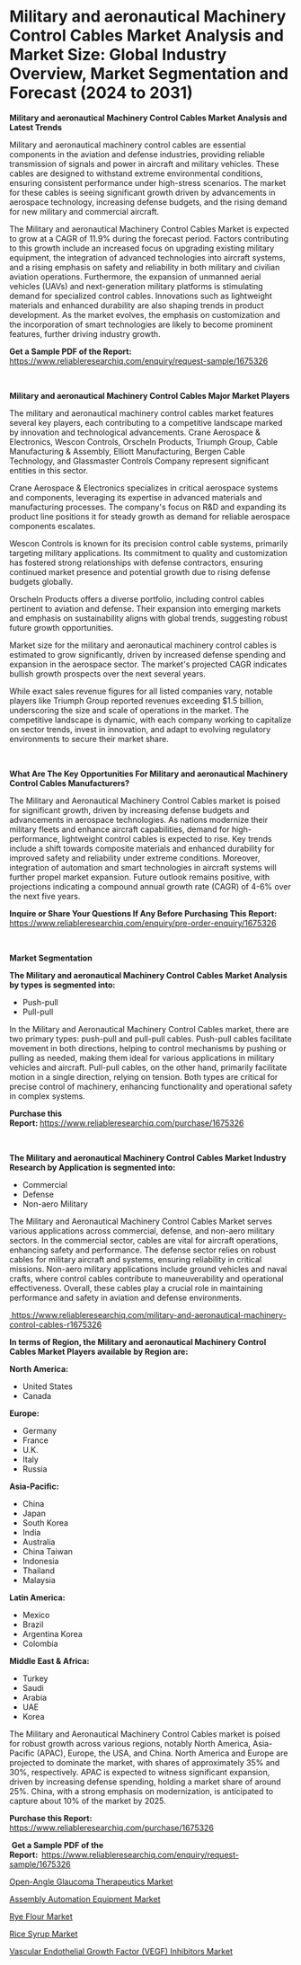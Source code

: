 <p><h1>Military and aeronautical Machinery Control Cables Market Analysis and Market Size: Global Industry Overview, Market Segmentation and Forecast (2024 to 2031)</h1></p><p><strong>Military and aeronautical Machinery Control Cables Market Analysis and Latest Trends</strong></p>
<p><p>Military and aeronautical machinery control cables are essential components in the aviation and defense industries, providing reliable transmission of signals and power in aircraft and military vehicles. These cables are designed to withstand extreme environmental conditions, ensuring consistent performance under high-stress scenarios. The market for these cables is seeing significant growth driven by advancements in aerospace technology, increasing defense budgets, and the rising demand for new military and commercial aircraft.</p><p>The Military and aeronautical Machinery Control Cables Market is expected to grow at a CAGR of 11.9% during the forecast period. Factors contributing to this growth include an increased focus on upgrading existing military equipment, the integration of advanced technologies into aircraft systems, and a rising emphasis on safety and reliability in both military and civilian aviation operations. Furthermore, the expansion of unmanned aerial vehicles (UAVs) and next-generation military platforms is stimulating demand for specialized control cables. Innovations such as lightweight materials and enhanced durability are also shaping trends in product development. As the market evolves, the emphasis on customization and the incorporation of smart technologies are likely to become prominent features, further driving industry growth.</p></p>
<p><strong>Get a Sample PDF of the Report:&nbsp;</strong> <a href="https://www.reliableresearchiq.com/enquiry/request-sample/1675326?utm_campaign=103&utm_medium=2&utm_source=Github&utm_content=ia&utm_term=10102024&utm_id=military-and-aeronautical-machinery-control-cables">https://www.reliableresearchiq.com/enquiry/request-sample/1675326</a></p>
<p>&nbsp;</p>
<p><strong>Military and aeronautical Machinery Control Cables Major Market Players</strong></p>
<p><p>The military and aeronautical machinery control cables market features several key players, each contributing to a competitive landscape marked by innovation and technological advancements. Crane Aerospace & Electronics, Wescon Controls, Orscheln Products, Triumph Group, Cable Manufacturing & Assembly, Elliott Manufacturing, Bergen Cable Technology, and Glassmaster Controls Company represent significant entities in this sector.</p><p>Crane Aerospace & Electronics specializes in critical aerospace systems and components, leveraging its expertise in advanced materials and manufacturing processes. The company's focus on R&D and expanding its product line positions it for steady growth as demand for reliable aerospace components escalates.</p><p>Wescon Controls is known for its precision control cable systems, primarily targeting military applications. Its commitment to quality and customization has fostered strong relationships with defense contractors, ensuring continued market presence and potential growth due to rising defense budgets globally.</p><p>Orscheln Products offers a diverse portfolio, including control cables pertinent to aviation and defense. Their expansion into emerging markets and emphasis on sustainability aligns with global trends, suggesting robust future growth opportunities.</p><p>Market size for the military and aeronautical machinery control cables is estimated to grow significantly, driven by increased defense spending and expansion in the aerospace sector. The market's projected CAGR indicates bullish growth prospects over the next several years.</p><p>While exact sales revenue figures for all listed companies vary, notable players like Triumph Group reported revenues exceeding $1.5 billion, underscoring the size and scale of operations in the market. The competitive landscape is dynamic, with each company working to capitalize on sector trends, invest in innovation, and adapt to evolving regulatory environments to secure their market share.</p></p>
<p>&nbsp;</p>
<p><strong>What Are The Key Opportunities For Military and aeronautical Machinery Control Cables Manufacturers?</strong></p>
<p><p>The Military and Aeronautical Machinery Control Cables market is poised for significant growth, driven by increasing defense budgets and advancements in aerospace technologies. As nations modernize their military fleets and enhance aircraft capabilities, demand for high-performance, lightweight control cables is expected to rise. Key trends include a shift towards composite materials and enhanced durability for improved safety and reliability under extreme conditions. Moreover, integration of automation and smart technologies in aircraft systems will further propel market expansion. Future outlook remains positive, with projections indicating a compound annual growth rate (CAGR) of 4-6% over the next five years.</p></p>
<p><strong>Inquire or Share Your Questions If Any Before Purchasing This Report:</strong> <a href="https://www.reliableresearchiq.com/enquiry/pre-order-enquiry/1675326?utm_campaign=103&utm_medium=2&utm_source=Github&utm_content=ia&utm_term=10102024&utm_id=military-and-aeronautical-machinery-control-cables">https://www.reliableresearchiq.com/enquiry/pre-order-enquiry/1675326</a></p>
<p>&nbsp;</p>
<p><strong>Market Segmentation</strong></p>
<p><strong>The Military and aeronautical Machinery Control Cables Market Analysis by types is segmented into:</strong></p>
<p><ul><li>Push-pull</li><li>Pull-pull</li></ul></p>
<p><p>In the Military and Aeronautical Machinery Control Cables market, there are two primary types: push-pull and pull-pull cables. Push-pull cables facilitate movement in both directions, helping to control mechanisms by pushing or pulling as needed, making them ideal for various applications in military vehicles and aircraft. Pull-pull cables, on the other hand, primarily facilitate motion in a single direction, relying on tension. Both types are critical for precise control of machinery, enhancing functionality and operational safety in complex systems.</p></p>
<p><strong>Purchase this Report:&nbsp;</strong><a href="https://www.reliableresearchiq.com/purchase/1675326?utm_campaign=103&utm_medium=2&utm_source=Github&utm_content=ia&utm_term=10102024&utm_id=military-and-aeronautical-machinery-control-cables">https://www.reliableresearchiq.com/purchase/1675326</a></p>
<p>&nbsp;</p>
<p><strong>The Military and aeronautical Machinery Control Cables Market Industry Research by Application is segmented into:</strong></p>
<p><ul><li>Commercial</li><li>Defense</li><li>Non-aero Military</li></ul></p>
<p><p>The Military and Aeronautical Machinery Control Cables Market serves various applications across commercial, defense, and non-aero military sectors. In the commercial sector, cables are vital for aircraft operations, enhancing safety and performance. The defense sector relies on robust cables for military aircraft and systems, ensuring reliability in critical missions. Non-aero military applications include ground vehicles and naval crafts, where control cables contribute to maneuverability and operational effectiveness. Overall, these cables play a crucial role in maintaining performance and safety in aviation and defense environments.</p></p>
<p><a href="https://www.reliableresearchiq.com/military-and-aeronautical-machinery-control-cables-r1675326?utm_campaign=103&utm_medium=2&utm_source=Github&utm_content=ia&utm_term=10102024&utm_id=military-and-aeronautical-machinery-control-cables">&nbsp;https://www.reliableresearchiq.com/military-and-aeronautical-machinery-control-cables-r1675326</a></p>
<p><strong>In terms of Region, the Military and aeronautical Machinery Control Cables Market Players available by Region are:</strong></p>
<p>
    <p> <strong> North America: </strong>
        <ul>
            <li>United States</li>
            <li>Canada</li>
        </ul>
        </p> 
    <p> <strong> Europe: </strong>
        <ul>
            <li>Germany</li>
            <li>France</li>
            <li>U.K.</li>
            <li>Italy</li>
            <li>Russia</li>
        </ul>
        </p> 
    <p> <strong> Asia-Pacific: </strong>
        <ul>
            <li>China</li>
            <li>Japan</li>
            <li>South Korea</li>
            <li>India</li>
            <li>Australia</li>
            <li>China Taiwan</li>
            <li>Indonesia</li>
            <li>Thailand</li>
            <li>Malaysia</li>
        </ul>
        </p> 
    <p> <strong> Latin America: </strong>
        <ul>
            <li>Mexico</li>
            <li>Brazil</li>
            <li>Argentina Korea</li>
            <li>Colombia</li>
        </ul>
        </p> 
    <p> <strong> Middle East & Africa: </strong>
        <ul>
            <li>Turkey</li>
            <li>Saudi</li>
            <li>Arabia</li>
            <li>UAE</li>
            <li>Korea</li>
        </ul>
    </p>
    </p>
<p><p>The Military and Aeronautical Machinery Control Cables market is poised for robust growth across various regions, notably North America, Asia-Pacific (APAC), Europe, the USA, and China. North America and Europe are projected to dominate the market, with shares of approximately 35% and 30%, respectively. APAC is expected to witness significant expansion, driven by increasing defense spending, holding a market share of around 25%. China, with a strong emphasis on modernization, is anticipated to capture about 10% of the market by 2025.</p></p>
<p><strong>Purchase this Report: </strong><a href="https://www.reliableresearchiq.com/purchase/1675326?utm_campaign=103&utm_medium=2&utm_source=Github&utm_content=ia&utm_term=10102024&utm_id=military-and-aeronautical-machinery-control-cables">https://www.reliableresearchiq.com/purchase/1675326</a></p>
<p>&nbsp;<strong>Get a Sample PDF of the Report:&nbsp;&nbsp;</strong><a href="https://www.reliableresearchiq.com/enquiry/request-sample/1675326?utm_campaign=103&utm_medium=2&utm_source=Github&utm_content=ia&utm_term=10102024&utm_id=military-and-aeronautical-machinery-control-cables">https://www.reliableresearchiq.com/enquiry/request-sample/1675326</a></p>
<p><strong></strong></p>
<p><p><a href="https://www.linkedin.com/pulse/future-trends-global-open-angle-glaucoma-therapeutics-market-t6jsf?utm_campaign=103&utm_medium=2&utm_source=Github&utm_content=ia&utm_term=10102024&utm_id=military-and-aeronautical-machinery-control-cables">Open-Angle Glaucoma Therapeutics Market</a></p><p><a href="https://github.com/lourdestd6bs/Market-Research-Report-List-1/blob/main/assembly-automation-equipment-market.md?utm_campaign=103&utm_medium=2&utm_source=Github&utm_content=ia&utm_term=10102024&utm_id=military-and-aeronautical-machinery-control-cables">Assembly Automation Equipment Market</a></p><p><a href="https://issuu.com/reportprime-2/docs/rye-flour-market-size-2030.pptx_54500d119cdc3a?utm_campaign=103&utm_medium=2&utm_source=Github&utm_content=ia&utm_term=10102024&utm_id=military-and-aeronautical-machinery-control-cables">Rye Flour Market</a></p><p><a href="https://issuu.com/reportprime-2/docs/rice-syrup-market-size-2030.pptx_d68c6202398a72?utm_campaign=103&utm_medium=2&utm_source=Github&utm_content=ia&utm_term=10102024&utm_id=military-and-aeronautical-machinery-control-cables">Rice Syrup Market</a></p><p><a href="https://www.linkedin.com/pulse/global-vascular-endothelial-growth-factor-vegf-inhibitors-market-dniof?utm_campaign=103&utm_medium=2&utm_source=Github&utm_content=ia&utm_term=10102024&utm_id=military-and-aeronautical-machinery-control-cables">Vascular Endothelial Growth Factor (VEGF) Inhibitors Market</a></p></p>